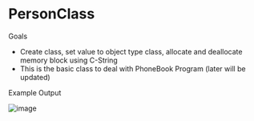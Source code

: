 # PersonClass


Goals
- Create class, set value to object type class, allocate and deallocate memory block using C-String
- This is the basic class to deal with PhoneBook Program (later will be updated)



Example Output

![image](https://user-images.githubusercontent.com/97081479/169509707-82f7221d-f3ab-40c6-b70c-b5c9208f7d35.png)
